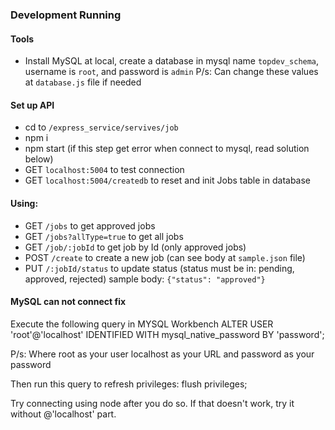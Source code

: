 ### Development Running

#### Tools

- Install MySQL at local, create a database in mysql name `topdev_schema`, username is `root`, and password is `admin`
  P/s: Can change these values at `database.js` file if needed

#### Set up API

- cd to `/express_service/servives/job`
- npm i
- npm start (if this step get error when connect to mysql, read solution below)
- GET `localhost:5004` to test connection
- GET `localhost:5004/createdb` to reset and init Jobs table in database

#### Using:

- GET `/jobs` to get approved jobs
- GET `/jobs?allType=true` to get all jobs
- GET `/job/:jobId` to get job by Id (only approved jobs)
- POST `/create` to create a new job (can see body at `sample.json` file)
- PUT `/:jobId/status` to update status (status must be in: pending, approved, rejected)
  sample body: `{"status": "approved"}`

#### MySQL can not connect fix

Execute the following query in MYSQL Workbench
ALTER USER 'root'@'localhost' IDENTIFIED WITH mysql_native_password BY 'password';

P/s: Where root as your user localhost as your URL and password as your password

Then run this query to refresh privileges:
flush privileges;

Try connecting using node after you do so. If that doesn't work, try it without @'localhost' part.
